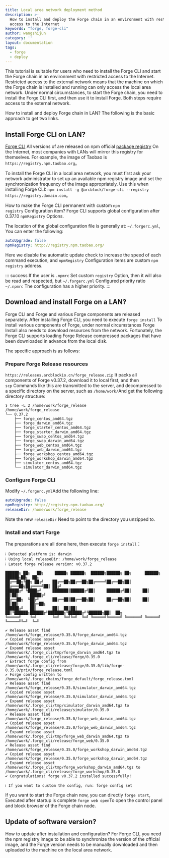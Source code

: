 ```yaml
---
title: Local area network deployment method
description: >-
  How to install and deploy the Forge chain in an environment with restricted
  access to the Internet
keywords: "forge, forge-cli"
author: wangshijun
category: ''
layout: documentation
tags:
  - forge
  - deploy
---
```


This tutorial is suitable for users who need to install the Forge CLI and start the Forge chain in an environment with restricted access to the Internet. Restricted access to the external network means that the machine on which the Forge chain is installed and running can only access the local area network. Under normal circumstances, to start the Forge chain, you need to install the Forge CLI first, and then use it to install Forge. Both steps require access to the external network.

How to install and deploy Forge chain in LAN? The following is the basic approach to get two links.

## Install Forge CLI on LAN?

[Forge CLI](https://www.npmjs.com/package/@arcblock/forge-cli) All versions of are released on npm official [package registry](https://registry.npmjs.org) On the Internet, most companies with LANs will mirror this registry for themselves. For example, the image of Taobao is `https://registry.npm.taobao.org`。

To install the Forge CLI in a local area network, you must first ask your network administrator to set up an available npm registry image and set the synchronization frequency of the image appropriately. Use this when installing Forge CLI: `npm install -g @arcblock/forge-cli --registry https://registry.domain.com`。

How to make the Forge CLI permanent with custom `npm registry` Configuration item? Forge CLI supports global configuration after 0.37.10 `npmRegistry` Options.

The location of the global configuration file is generally at: `~/.forgerc.yml`, You can enter the following:

```yaml
autoUpgrade: false
npmRegistry: http://registry.npm.taobao.org/
```

Here we disable the automatic update check to increase the speed of each command execution, and `npmRegistry` Configuration items are custom `npm registry` address.

::: success
If the user is `.npmrc` Set custom `registry` Option, then it will also be read and respected, but `~/.forgerc.yml` Configured priority ratio `~/.npmrc` The configuration has a higher priority.
:::

## Download and install Forge on a LAN?

Forge CLI and Forge and various Forge components are released separately. After installing Forge CLI, you need to execute `forge install` To install various components of Forge, under normal circumstances Forge Install also needs to download resources from the network. Fortunately, the Forge CLI supports loading Forge Release compressed packages that have been downloaded in advance from the local disk.

The specific approach is as follows:

### Prepare Forge Release resources

`https://releases.arcblockio.cn/forge_release.zip` It packs all components of Forge v0.37.2, download it to local first, and then `scp` Commands like this are transmitted to the server, and decompressed to a specific directory on the server, such as `/home/work/`And get the following directory structure:

```shell
❯ tree -L 2 /home/work/forge_release
/home/work/forge_release
└── 0.37.2
    ├── forge_centos_amd64.tgz
    ├── forge_darwin_amd64.tgz
    ├── forge_starter_centos_amd64.tgz
    ├── forge_starter_darwin_amd64.tgz
    ├── forge_swap_centos_amd64.tgz
    ├── forge_swap_darwin_amd64.tgz
    ├── forge_web_centos_amd64.tgz
    ├── forge_web_darwin_amd64.tgz
    ├── forge_workshop_centos_amd64.tgz
    ├── forge_workshop_darwin_amd64.tgz
    ├── simulator_centos_amd64.tgz
    └── simulator_darwin_amd64.tgz
```

### Configure Forge CLI

Modify `~/.forgerc.yml`Add the following line:

```yaml
autoUpgrade: false
npmRegistry: http://registry.npm.taobao.org/
releaseDir: /home/work/forge_release
```

Note the new `releaseDir` Need to point to the directory you unzipped to.

### Install and start Forge

The preparations are all done here, then execute `forge install`：

```shell
ℹ Detected platform is: darwin
ℹ Using local releaseDir: /home/work/forge_release
ℹ Latest forge release version: v0.37.2

██████╗ ██╗   ██╗     █████╗ ██████╗  ██████╗██████╗ ██╗      ██████╗  ██████╗██╗  ██╗
██╔══██╗╚██╗ ██╔╝    ██╔══██╗██╔══██╗██╔════╝██╔══██╗██║     ██╔═══██╗██╔════╝██║ ██╔╝
██████╔╝ ╚████╔╝     ███████║██████╔╝██║     ██████╔╝██║     ██║   ██║██║     █████╔╝
██╔══██╗  ╚██╔╝      ██╔══██║██╔══██╗██║     ██╔══██╗██║     ██║   ██║██║     ██╔═██╗
██████╔╝   ██║       ██║  ██║██║  ██║╚██████╗██████╔╝███████╗╚██████╔╝╚██████╗██║  ██╗
╚═════╝    ╚═╝       ╚═╝  ╚═╝╚═╝  ╚═╝ ╚═════╝╚═════╝ ╚══════╝ ╚═════╝  ╚═════╝╚═╝  ╚═╝

✔ Release asset find /home/work/forge_release/0.35.0/forge_darwin_amd64.tgz
✔ Copied release asset /home/work/forge_release/0.35.0/forge_darwin_amd64.tgz
✔ Expand release asset /home/work/.forge_cli/tmp/forge_darwin_amd64.tgz to /home/work/.forge_cli/release/forge/0.35.0
✔ Extract forge config from /home/work/.forge_cli/release/forge/0.35.0/lib/forge-0.35.0/priv/forge_release.toml
✔ Forge config written to /home/work/.forge_chains/forge_default/forge_release.toml
✔ Release asset find /home/work/forge_release/0.35.0/simulator_darwin_amd64.tgz
✔ Copied release asset /home/work/forge_release/0.35.0/simulator_darwin_amd64.tgz
✔ Expand release asset /home/work/.forge_cli/tmp/simulator_darwin_amd64.tgz to /home/work/.forge_cli/release/simulator/0.35.0
✔ Release asset find /home/work/forge_release/0.35.0/forge_web_darwin_amd64.tgz
✔ Copied release asset /home/work/forge_release/0.35.0/forge_web_darwin_amd64.tgz
✔ Expand release asset /home/work/.forge_cli/tmp/forge_web_darwin_amd64.tgz to /home/work/.forge_cli/release/forge_web/0.35.0
✔ Release asset find /home/work/forge_release/0.35.0/forge_workshop_darwin_amd64.tgz
✔ Copied release asset /home/work/forge_release/0.35.0/forge_workshop_darwin_amd64.tgz
✔ Expand release asset /home/work/.forge_cli/tmp/forge_workshop_darwin_amd64.tgz to /home/work/.forge_cli/release/forge_workshop/0.35.0
✔ Congratulations! forge v0.37.2 installed successfully!

ℹ If you want to custom the config, run: forge config set
```

If you want to start the Forge chain now, you can directly `forge start`, Executed after startup is complete `forge web open`To open the control panel and block browser of the Forge chain node.

## Update of software version?

How to update after installation and configuration? For Forge CLI, you need the npm registry image to be able to synchronize the version of the official image, and the Forge version needs to be manually downloaded and then uploaded to the machine on the local area network.
